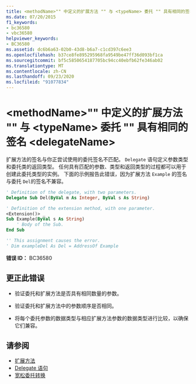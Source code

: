 ```yaml
---
title: <methodName>"" 中定义的扩展方法 "" 与 <typeName> 委托 "" 具有相同的签名 <delegateName>
ms.date: 07/20/2015
f1_keywords:
- bc36580
- vbc36580
helpviewer_keywords:
- BC36580
ms.assetid: dc6b6a63-02b0-43d8-b6a7-c1cd397c6ee3
ms.openlocfilehash: b37ce8fe895295968fa9549be47ff36d093bf1ca
ms.sourcegitcommit: bf5c5850654187705bc94cc40ebfb62fe346ab02
ms.translationtype: MT
ms.contentlocale: zh-CN
ms.lasthandoff: 09/23/2020
ms.locfileid: "91077834"
---
```

# <a name="extension-method-methodname-defined-in-typename-does-not-have-the-same-signature-as-delegate-delegatename"></a>\<methodName>"" 中定义的扩展方法 "" 与 \<typeName> 委托 "" 具有相同的签名 \<delegateName>

扩展方法的签名与你正尝试使用的委托签名不匹配。 `Delegate` 语句定义参数类型和委托类的返回类型。 任何具有匹配的参数、类型和返回类型的过程都可以用于创建此委托类型的实例。 下面的示例报告此错误，因为扩展方法 `Example` 的签名与委托 `Del`的签名不兼容。  
  
```vb  
' Definition of the delegate, with two parameters.  
Delegate Sub Del(ByVal m As Integer, ByVal s As String)  
```  
  
```vb  
' Definition of the extension method, with one parameter.  
<Extension()> _  
Sub Example(ByVal s As String)  
    ' Body of the Sub.  
End Sub  
```  
  
```vb  
'' This assignment causes the error.  
' Dim exampleDel As Del = AddressOf Example  
```  
  
 **错误 ID：** BC36580  
  
## <a name="to-correct-this-error"></a>更正此错误  
  
- 验证委托和扩展方法是否具有相同数量的参数。  
  
- 验证委托和扩展方法中的参数顺序是否相同。  
  
- 将每个委托参数的数据类型与相应扩展方法参数的数据类型进行比较，以确保它们兼容。  
  
## <a name="see-also"></a>请参阅

- [扩展方法](../programming-guide/language-features/procedures/extension-methods.md)
- [Delegate 语句](../language-reference/statements/delegate-statement.md)
- [宽松委托转换](../programming-guide/language-features/delegates/relaxed-delegate-conversion.md)
